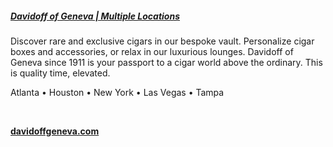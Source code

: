 ##### [Davidoff of Geneva | Multiple Locations](https://us.davidoffgeneva.com/)

Discover rare and exclusive cigars in our bespoke vault. Personalize cigar boxes and accessories, or relax in our luxurious lounges. Davidoff of Geneva since 1911 is your passport to a cigar world above the ordinary. This is quality time, elevated.

Atlanta • Houston • New York • Las Vegas • Tampa 

&nbsp;

[**davidoffgeneva.com**](https://us.davidoffgeneva.com/)
